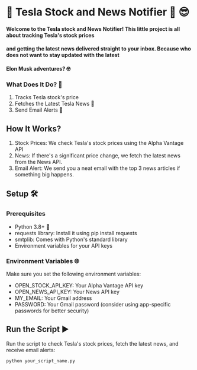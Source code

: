 # 🚀 Tesla Stock and News Notifier 📰 😎

#### Welcome to the Tesla stock and News Notifier! This little project is all about tracking Tesla's stock prices 
#### and getting the latest news delivered straight to your inbox. Because who does not want to stay updated with the latest
#### Elon Musk adventures? 🤓

### What Does It Do? 🤔

1. Tracks Tesla stock's price
2. Fetches the Latest Tesla News 📰
3. Send Email Alerts 📨

## How It Works? 
1. Stock Prices: We check Tesla's stock prices using the Alpha Vantage API
2. News: If there's a significant price change, we fetch the latest news from the News API.
3. Email Alert: We send you a neat email with the top 3 news articles if something big happens.

## Setup 🛠️
### Prerequisites
* Python 3.8+ 🐍
* requests library: Install it using pip install requests
* smtplib: Comes with Python's standard library
* Environment variables for your API keys

### Environment Variables 🌐
Make sure you set the following environment variables:

* OPEN_STOCK_API_KEY: Your Alpha Vantage API key
* OPEN_NEWS_API_KEY: Your News API key
* MY_EMAIL: Your Gmail address
* PASSWORD: Your Gmail password (consider using app-specific passwords for better security)

## Run the Script ▶️
Run the script to check Tesla's stock prices, fetch the latest news, and receive email alerts:

`python your_script_name.py`

